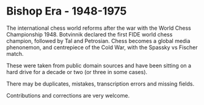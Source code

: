 # Bishop Era - 1948-1975

The international chess world reforms after the war with the World Chess Championship 1948. Botvinnik declared the first FIDE world chess champion, followed by Tal and Petrosian. Chess becomes a global media phenonemon, and centrepiece of the Cold War, with the Spassky vs Fischer match.

These were taken from public domain sources and have been sitting on a hard drive for a decade or two (or three in some cases).

There may be duplicates, mistakes, transcription errors and missing fields.

Contributions and corrections are very welcome.
